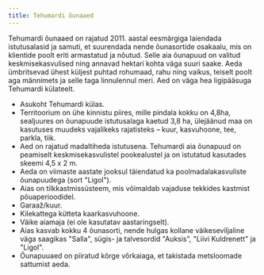 ```yaml
---
title: Tehumardi õunaaed
---
```


Tehumardi õunaaed on rajatud 2011. aastal eesmärgiga laiendada istutusalasid ja samuti, et suurendada nende õunasortide osakaalu, mis on klientide poolt eriti armastatud ja nõutud. Selle aia õunapuud on valitud keskmisekasvulised ning annavad hektari kohta väga suuri saake. Aeda ümbritsevad ühest küljest puhtad rohumaad, rahu ning vaikus, teiselt poolt aga männimets ja selle taga linnulennul meri. Aed on väga hea ligipääsuga Tehumardi külateelt.

- Asukoht Tehumardi külas.
- Territoorium on ühe kinnistu piires, mille pindala kokku on 4,8ha, sealjuures on õunapuude istutusalaga kaetud 3,8 ha, ülejäänud maa on kasutuses muudeks vajalikeks rajatisteks – kuur, kasvuhoone, tee, parkla, tiik.
- Aed on rajatud madaltiheda istutusena. Tehumardi aia õunapuud on peamiselt keskmisekasvulistel pookealustel ja on istutatud kasutades skeemi 4,5 x 2 m.
- Aeda on viimaste aastate jooksul täiendatud ka poolmadalakasvuliste õunapuudega (sort "Ligol").
- Aias on tilkkastmissüsteem, mis võimaldab vajaduse tekkides kastmist põuaperioodidel.
- Garaaž/kuur.
- Kilekattega kütteta kaarkasvuhoone.
- Väike aiamaja (ei ole kasutatav aastaringselt).
- Aias kasvab kokku 4 õunasorti, nende hulgas kollane väikeseviljaline väga saagikas "Salla", sügis- ja talvesordid "Auksis", "Liivi Kuldrenett" ja "Ligol".
- Õunapuuaed on piiratud kõrge võrkaiaga, et takistada metsloomade sattumist aeda.
